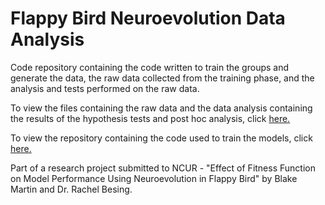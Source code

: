 # Flappy Bird Neuroevolution Data Analysis

Code repository containing the code written to train the groups and generate the data, the raw data collected from the training phase, and the analysis and tests performed on the raw data.

To view the files containing the raw data and the data analysis containing the results of the hypothesis tests and post hoc analysis, click <a href = 'https://github.com/bamartin1618/FlappyBirdNeuroevolutionDataAnalysis/tree/main/Flappy%20Bird%20Neuroevolution%20Data%20Analysis'>here.</a>

To view the repository containing the code used to train the models, click <a href = 'https://github.com/bamartin1618/FlappyBirdNeuroevolutionDataAnalysis/tree/main/FlappyBirdAIProject'>here.</a>

Part of a research project submitted to NCUR - "Effect of Fitness Function on Model Performance Using Neuroevolution in Flappy Bird" by Blake Martin and Dr. Rachel Besing.
